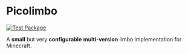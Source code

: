 # Picolimbo
[![Test Package](https://github.com/Maxuss/picolimbo/actions/workflows/test.yml/badge.svg)](https://github.com/Maxuss/picolimbo/actions/workflows/test.yml)

A **small** but very **configurable** **multi-version** limbo implementation for Minecraft.
